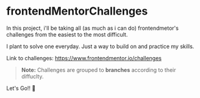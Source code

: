 # frontendMentorChallenges

In this project, i'll be taking all (as much as i can do) frontendmetor's challenges from the easiest to the most difficult.

I plant to solve one everyday. Just a way to build on and practice my skills.

Link to challenges: https://www.frontendmentor.io/challenges

> **Note:** Challenges are grouped to **branches** according to their diffuclty.

Let's Go!! 🚀
